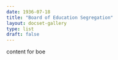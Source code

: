 ```yaml
---
date: 1936-07-18
title: "Board of Education Segregation"
layout: docset-gallery
type: list
draft: false
---
```


content for boe
